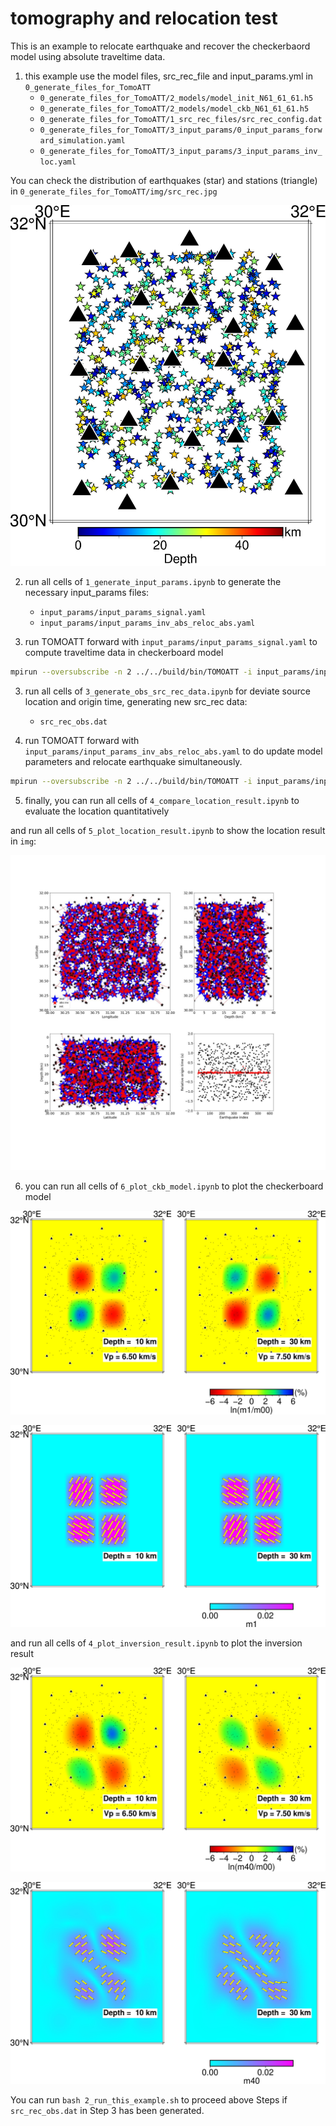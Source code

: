 # tomography and relocation test 

This is an example to relocate earthquake and recover the checkerbaord model using absolute traveltime data.

1. this example use the model files, src_rec_file and input_params.yml in `0_generate_files_for_TomoATT`
    - `0_generate_files_for_TomoATT/2_models/model_init_N61_61_61.h5`
    - `0_generate_files_for_TomoATT/2_models/model_ckb_N61_61_61.h5`
    - `0_generate_files_for_TomoATT/1_src_rec_files/src_rec_config.dat`
    - `0_generate_files_for_TomoATT/3_input_params/0_input_params_forward_simulation.yaml`
    - `0_generate_files_for_TomoATT/3_input_params/3_input_params_inv_loc.yaml`

You can check the distribution of earthquakes (star) and stations (triangle) in `0_generate_files_for_TomoATT/img/src_rec.jpg`

![](../0_generate_files_for_TomoATT/img/src_rec.jpg)

2. run all cells of `1_generate_input_params.ipynb` to generate the necessary input_params files:
    - `input_params/input_params_signal.yaml`
    - `input_params/input_params_inv_abs_reloc_abs.yaml`

2. run TOMOATT forward with `input_params/input_params_signal.yaml` to compute traveltime data in checkerboard model
``` bash
mpirun --oversubscribe -n 2 ../../build/bin/TOMOATT -i input_params/input_params_signal.yaml
```

3. run all cells of `3_generate_obs_src_rec_data.ipynb` for deviate source location and origin time, generating new src_rec data:
    - `src_rec_obs.dat`

4. run TOMOATT forward with `input_params/input_params_inv_abs_reloc_abs.yaml` to do update model parameters and relocate earthquake simultaneously.
``` bash
mpirun --oversubscribe -n 2 ../../build/bin/TOMOATT -i input_params/input_params_reloc_abs.yml
```

5. finally, you can run all cells of `4_compare_location_result.ipynb` to evaluate the location quantitatively

and run all cells of `5_plot_location_result.ipynb` to show the location result in `img`:

![](img/inv_abs_reloc_abs.jpg)

6. you can run all cells of `6_plot_ckb_model.ipynb` to plot the checkerboard model 

![](img/ckb_model_vel.jpg)

![](img/ckb_model_ani.jpg)

and run all cells of `4_plot_inversion_result.ipynb` to plot the inversion result 

![](img/OUTPUT_FILES_inv_abs_reloc_abs_0040_vel.jpg)

![](img/OUTPUT_FILES_inv_abs_reloc_abs_0040_ani.jpg)


You can run `bash 2_run_this_example.sh` to proceed above Steps if `src_rec_obs.dat` in Step 3 has been generated.



